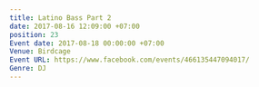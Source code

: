 ```yaml
---
title: Latino Bass Part 2
date: 2017-08-16 12:09:00 +07:00
position: 23
Event date: 2017-08-18 00:00:00 +07:00
Venue: Birdcage
Event URL: https://www.facebook.com/events/466135447094017/
Genre: DJ
---
```



